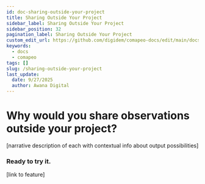 ```yaml
---
id: doc-sharing-outside-your-project
title: Sharing Outside Your Project
sidebar_label: Sharing Outside Your Project
sidebar_position: 32
pagination_label: Sharing Outside Your Project
custom_edit_url: https://github.com/digidem/comapeo-docs/edit/main/docs/understanding-how-exchange-works-c/sharing-outside-your-project.md
keywords:
  - docs
  - comapeo
tags: []
slug: /sharing-outside-your-project
last_update:
  date: 9/27/2025
  author: Awana Digital
---
```


# Why would you share observations outside your project?


[narrative description of each with contextual info about output possibilities]


### Ready to try it.


[link to feature]

